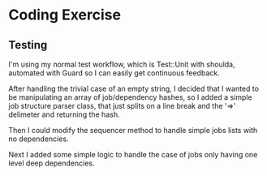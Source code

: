 # Coding Exercise #

## Testing

I'm using my normal test workflow, which is Test::Unit with shoulda, automated with Guard so I can easily get continuous feedback.

After handling the trivial case of an empty string, I decided that I wanted to be manipulating an array of job/dependency hashes,
so I added a simple job structure parser class, that just splits on a line break and the '=>' delimeter and returning the hash.

Then I could modify the sequencer method to handle simple jobs lists with no dependencies.

Next I added some simple logic to handle the case of jobs only having one level deep dependencies.